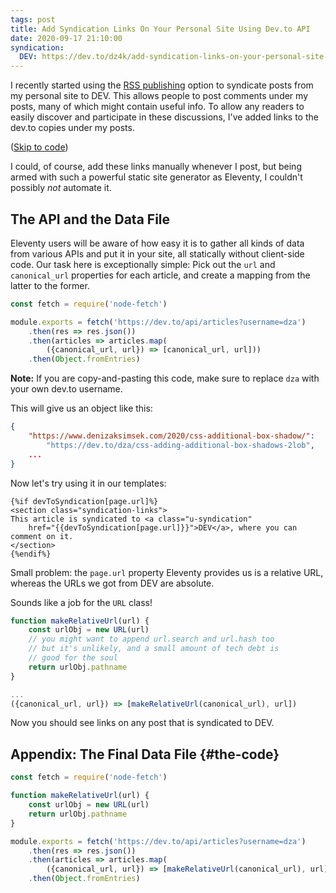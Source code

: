 ```yaml
---
tags: post
title: Add Syndication Links On Your Personal Site Using Dev.to API
date: 2020-09-17 21:10:00
syndication:
  DEV: https://dev.to/dz4k/add-syndication-links-on-your-personal-site-using-dev-to-api-395
---
```


I recently started using the [RSS publishing][rsspub] option to syndicate posts from my personal site to DEV. This allows people to post comments under my posts, many of which might contain useful info. To allow any readers to easily discover and participate in these discussions, I've added links to the dev.to copies under my posts.

([Skip to code](#the-code))

I could, of course, add these links manually whenever I post, but being armed with such a powerful static site generator as Eleventy, I couldn't possibly _not_ automate it.

## The API and the Data File

Eleventy users will be aware of how easy it is to gather all kinds of data from various APIs and put it in your site, all statically without client-side code. Our task here is exceptionally simple: Pick out the `url` and `canonical_url` properties for each article, and create a mapping from the latter to the former.

~~~js
const fetch = require('node-fetch')

module.exports = fetch('https://dev.to/api/articles?username=dza')
    .then(res => res.json())
    .then(articles => articles.map(
        ({canonical_url, url}) => [canonical_url, url]))
    .then(Object.fromEntries)
~~~

**Note:** If you are copy-and-pasting this code, make sure to replace `dza` with your own dev.to username.

This will give us an object like this:

~~~json
{
	"https://www.denizaksimsek.com/2020/css-additional-box-shadow/":
	    "https://dev.to/dza/css-adding-additional-box-shadows-2lob",
	...
}
~~~

Now let's try using it in our templates:

~~~liquid
{%if devToSyndication[page.url]%}
<section class="syndication-links">
This article is syndicated to <a class="u-syndication"
    href="{{devToSyndication[page.url]}}">DEV</a>, where you can comment on it.
</section>
{%endif%}
~~~

Small problem: the `page.url` property Eleventy provides us is a relative URL, whereas the URLs we got from DEV are absolute.

Sounds like a job for the `URL` class!

~~~js
function makeRelativeUrl(url) {
	const urlObj = new URL(url)
	// you might want to append url.search and url.hash too
    // but it's unlikely, and a small amount of tech debt is
    // good for the soul
	return urlObj.pathname
}

...
({canonical_url, url}) => [makeRelativeUrl(canonical_url), url])
~~~

Now you should see links on any post that is syndicated to DEV.

## Appendix: The Final Data File {#the-code}

~~~js
const fetch = require('node-fetch')

function makeRelativeUrl(url) {
	const urlObj = new URL(url)
	return urlObj.pathname
}

module.exports = fetch('https://dev.to/api/articles?username=dza')
    .then(res => res.json())
    .then(articles => articles.map(
        ({canonical_url, url}) => [makeRelativeUrl(canonical_url), url]))
    .then(Object.fromEntries)
~~~

[rsspub]:  https://dev.to/settings/publishing-from-rss
